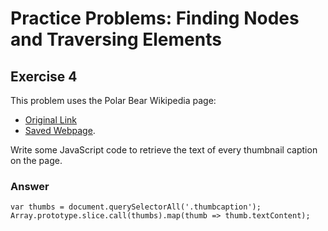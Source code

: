 # Practice Problems: Finding Nodes and Traversing Elements

## Exercise 4

This problem uses the Polar Bear Wikipedia page:
  * [Original Link](https://en.wikipedia.org/wiki/Polar_bear)
  * [Saved Webpage](https://d3905n0khyu9wc.cloudfront.net/the_dom/polar_bear_wiki.html).

Write some JavaScript code to retrieve the text of every thumbnail caption on the page.

### Answer

```
var thumbs = document.querySelectorAll('.thumbcaption');
Array.prototype.slice.call(thumbs).map(thumb => thumb.textContent);
```
